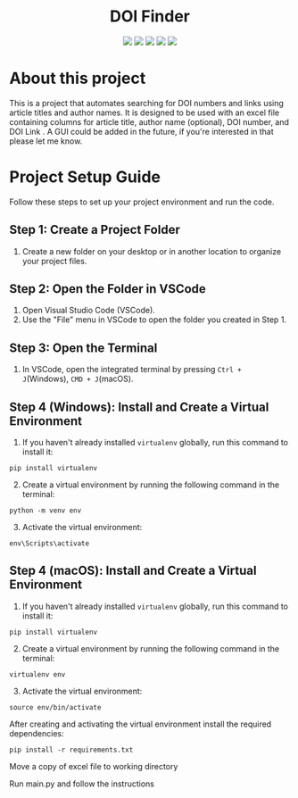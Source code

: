 <h1 align="center">DOI Finder</h1>

<p align="center">
  
<img src="https://img.shields.io/badge/Made%20by-berkeokur-black?color=%230a14db" >

<img src="https://img.shields.io/badge/version-0.2.4%20Beta-black?color=%23630dcc">

<img src="https://badges.frapsoft.com/os/v1/open-source.png?v=103" >

<img src="https://img.shields.io/badge/Made%20with-Python-black?color=%23d412ac&link=www.python.org">

<img src="https://img.shields.io/badge/License-MIT-brightgreen?link=https%3A%2F%2Fgithub.com%2Fberkeokur%2FDoi_finder%2Fblob%2Fmain%2FLICENSE">

</p>

# About this project

This is a project that automates searching for DOI numbers and links using article titles and author names.
It is designed to be used with an excel file containing columns for article title, author name (optional), DOI number, and DOI Link .
A GUI could be added in the future, if you're interested in that please let me know.

# Project Setup Guide

Follow these steps to set up your project environment and run the code.

## Step 1: Create a Project Folder

1. Create a new folder on your desktop or in another location to organize your project files.

## Step 2: Open the Folder in VSCode

1. Open Visual Studio Code (VSCode).
2. Use the "File" menu in VSCode to open the folder you created in Step 1.

## Step 3: Open the Terminal

1. In VSCode, open the integrated terminal by pressing `Ctrl + J`(Windows), `CMD + J`(macOS).

## Step 4 (Windows): Install and Create a Virtual Environment

1. If you haven't already installed `virtualenv` globally, run this command to install it:

```
pip install virtualenv
```

2. Create a virtual environment by running the following command in the terminal:

```
python -m venv env
```
3. Activate the virtual environment:

```
env\Scripts\activate
```

## Step 4 (macOS): Install and Create a Virtual Environment

1. If you haven't already installed `virtualenv` globally, run this command to install it:

```
pip install virtualenv
```

2. Create a virtual environment by running the following command in the terminal:

```
virtualenv env
```

3. Activate the virtual environment:

```
source env/bin/activate
```

After creating and activating the virtual environment
install the required dependencies:

```
pip install -r requirements.txt
```

Move a copy of excel file to working directory

Run main.py and follow the instructions